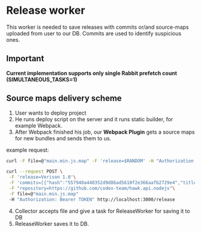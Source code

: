 # Release worker

This worker is needed to save releases with commits or/and source-maps uploaded from user to our DB. Commits are used to identify suspicious ones. 

## Important 

**Current implementation supports only single Rabbit prefetch count (SIMULTANEOUS_TASKS=1)**

## Source maps delivery scheme

1. User wants to deploy project
2. He runs deploy script on the server and it runs static builder, for example Webpack.
3. After Webpack finished his job, our **Webpack Plugin** gets a source maps for new bundles and sends them to us.

example request:

```bash
curl -F file=@"main.min.js.map" -F 'release=$RANDOM' -H "Authorization: Bearer TOKEN" http://localhost:3000/release
```

```bash
curl --request POST \
 -F 'release=Verison 1.0'\
 -F 'commits=[{"hash":"557940a440352d9d86ad5610f2e366aafb2729e4","title":"Add some stuff","author":"somebody@codex.so","date":"Wed May 6 13:37:00 2021 +0300"}]'\
 -F "repository=https://github.com/codex-team/hawk.api.nodejs"\
 -F file=@"main.min.js.map"
 -H "Authorization: Bearer TOKEN" http://localhost:3000/release
```

4. Collector accepts file and give a task for ReleaseWorker for saving it to DB
5. ReleaseWorker saves it to DB.
